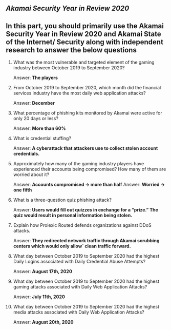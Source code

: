 ***Akamai Security Year in Review 2020***
--
In this part, you should primarily use the Akamai Security Year in Review 2020 and Akamai State of the Internet/ Security along with independent research to answer the below questions
--
1. What was the most vulnerable and targeted element of the gaming industry between October 2019 to September 2020? 

    Answer: **The players**

2. From October 2019 to September 2020, which month did the financial services industry have the most daily web application attacks? 

    Answer: **December**

3. What percentage of phishing kits monitored by Akamai were active for only 20 days or less? 

    Answer: **More than 60%**

4. What is credential stuffing? 

    Answer: **A cyberattack that attackers use to collect stolen account credentials.**

5. Approximately how many of the gaming industry players have experienced their accounts being compromised?  How many of them are worried about it?

    Answer: **Accounts compromised → more than half**
    Answer: **Worried → one fifth**

6. What is a three-question quiz phishing attack?

    Answer: **Users would fill out quizzes in exchange for a “prize.” The quiz would result in personal information being stolen.**

7. Explain how Prolexic Routed defends organizations against DDoS attacks.

    Answer: **They redirected network traffic through Akamai scrubbing centers which would only allow` clean traffic forward.**

8. What day between October 2019 to September 2020 had the highest Daily Logins associated with Daily Credential Abuse Attempts? 

    Answer: **August 17th, 2020**

9. What day between October 2019 to September 2020 had the highest gaming attacks associated with Daily Web Application Attacks? 

    Answer: **July 11th, 2020**

10. What day between October 2019 to September 2020 had the highest media attacks associated with Daily Web Application Attacks?

    Answer: **August 20th, 2020**



